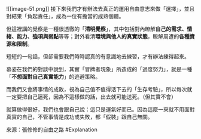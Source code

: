 ![[image-51.png]]
接下來我們才有辦法去真正的運用自由意志來做「選擇」，並且對結果「負起責任」，成為一位有擔當的成熟個體。

但這裡講的覺察是一種很透徹的「**清明覺察**」，其中包括對內瞭解**自己的需求、情緒、能力、強項與弱點**等等；對外看清**環境與他人的真實狀態**，瞭解周遭的**各種資源和限制**。

短短的一句話，但卻需要我們時時認真的有意識地去練習，才有辦法練得起來。

慕姿在我們的對談中說到，其實「冒牌者現象」所造成的「過度努力」，就是一種「**不想面對自己真實能力**」的逃避策略。

而我們又會將事情的成敗，視為自己值不值得活下去的「生存考驗」，所以每次就一定要把自己逼死，因為不這樣做的話，出去就可能送死。（但其實不會）

就算做得很好，我們也會跟自己說：這只是運氣好而已。因為這麼一來就不用面對真實的自己，不管事情是成功或失敗，都「假裝」跟自己無關。

來源：張修修的自由之路
#Explanation 